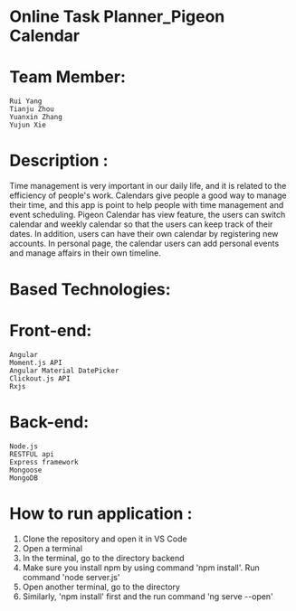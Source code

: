 # Online Task Planner_Pigeon Calendar
# Team Member:
    Rui Yang
    Tianju Zhou
    Yuanxin Zhang
    Yujun Xie

# Description :
Time management is very important in our daily life, and it is related to the efficiency of people's work. Calendars give people a good way to manage their time, and this app is point to help people with time management and event scheduling.
Pigeon Calendar has view feature, the users can switch calendar and weekly calendar so that the users can keep track of their dates. In addition, users can have their own calendar by registering new accounts. In personal page, the calendar users can add personal events and manage affairs in their own timeline.

# Based Technologies:
# Front-end:
    Angular
    Moment.js API
    Angular Material DatePicker
    Clickout.js API
    Rxjs
# Back-end:
    Node.js
    RESTFUL api
    Express framework
    Mongoose 
    MongoDB

# How to run application :
1. Clone the repository and open it in VS Code
2. Open a terminal
3. In the terminal, go to the directory backend 
4. Make sure you install npm by using command 'npm install'. Run command 'node server.js'
5. Open another terminal, go to the directory
6. Similarly, 'npm install' first and the run command 'ng serve --open'

